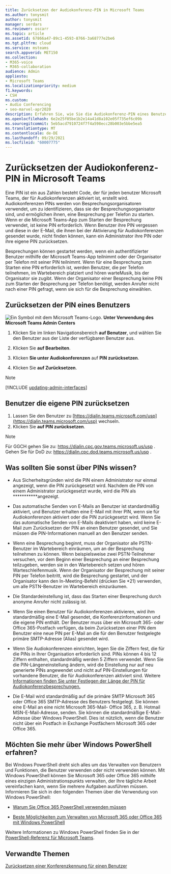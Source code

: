 ```yaml
---
title: Zurücksetzen der Audiokonferenz-PIN in Microsoft Teams
ms.author: tonysmit
author: tonysmit
manager: serdars
ms.reviewer: oscarr
ms.topic: article
ms.assetid: 67866a47-89c1-4593-8766-3a68777e2be6
ms.tgt.pltfrm: cloud
ms.service: msteams
search.appverid: MET150
ms.collection:
- M365-voice
- M365-collaboration
audience: Admin
appliesto:
- Microsoft Teams
ms.localizationpriority: medium
f1.keywords:
- CSH
ms.custom:
- Audio Conferencing
- seo-marvel-apr2020
description: Erfahren Sie, wie Sie die Audiokonferenz-PIN eines Benutzers in ihrer Microsoft Teams zurücksetzen, und erfahren Sie wichtige Informationen zu PINs.
ms.openlocfilehash: 6e2e25f05be1b2e14a41d8a102e05f735ef6c09b
ms.sourcegitcommit: 5eb5acd7910724f7f4a598ecc28b003e5bbe5ea5
ms.translationtype: MT
ms.contentlocale: de-DE
ms.lasthandoff: 09/29/2021
ms.locfileid: "60007775"
---
```

# <a name="reset-the-audio-conferencing-pin-in-microsoft-teams"></a>Zurücksetzen der Audiokonferenz-PIN in Microsoft Teams

Eine PIN ist ein aus Zahlen besteht Code, der für jeden benutzer Microsoft Teams, der für Audiokonferenzen aktiviert ist, erstellt wird. Audiokonferenzen PINs werden von Besprechungsorganisatoren verwendet, um zu identifizieren, dass sie der Besprechungsorganisator sind, und ermöglichen ihnen, eine Besprechung per Telefon zu starten. Wenn er die Microsoft Teams-App zum Starten der Besprechung verwendet, ist keine PIN erforderlich. Wenn Benutzer ihre PIN vergessen und diese in der E-Mail, die ihnen bei der Aktivierung für Audiokonferenzen gesendet wurde, nicht finden können, kann ein Administrator ihre PIN oder ihre eigene PIN zurücksetzen.
  
Besprechungen können gestartet werden, wenn ein authentifizierter Benutzer mithilfe der Microsoft Teams-App teilnimmt oder der Organisator per Telefon mit seiner PIN teilnimmt. Wenn für eine Besprechung zum Starten eine PIN erforderlich ist, werden Benutzer, die per Telefon teilnehmen, im Wartebereich platziert und hören warteMusik, bis der Organisator sie zugibt. Wenn der Organisator einer Besprechung keine PIN zum Starten der Besprechung per Telefon benötigt, werden Anrufer nicht nach einer PIN gefragt, wenn sie sich für die Besprechung einwählen.

## <a name="reset-a-users-pin"></a>Zurücksetzen der PIN eines Benutzers

![Ein Symbol mit dem Microsoft Teams-Logo.](media/teams-logo-30x30.png) **Unter Verwendung des Microsoft Teams Admin Centers**

1. Klicken Sie im linken Navigationsbereich **auf Benutzer**, und wählen Sie den Benutzer aus der Liste der verfügbaren Benutzer aus.

2. Klicken Sie **auf Bearbeiten**.

3. Klicken **Sie unter Audiokonferenzen** auf **PIN zurücksetzen**.

4. Klicken Sie **auf Zurücksetzen**.
 
> [!Note]
> [!INCLUDE [updating-admin-interfaces](includes/updating-admin-interfaces.md)]
   
## <a name="have-a-user-reset-their-own-pin"></a>Benutzer die eigene PIN zurücksetzen

1. Lassen Sie den Benutzer zu [https://dialin.teams.microsoft.com/usp](https://dialin.teams.microsoft.com/usp) wechseln.
2. Klicken Sie **auf PIN zurücksetzen**. 

> [!NOTE]
> Für GGCH gehen Sie zu: https://dialin.cpc.gov.teams.microsoft.us/usp .
> Gehen Sie für DoD zu: https://dialin.cpc.dod.teams.microsoft.us/usp .

## <a name="what-else-should-you-know-about-pins"></a>Was sollten Sie sonst über PINs wissen?

- Aus Sicherheitsgründen wird die PIN einem Administrator nur einmal angezeigt, wenn die PIN zurückgesetzt wird. Nachdem die PIN von einem Administrator zurückgesetzt wurde, wird die PIN als ***********angezeigt.
    
- Das automatische Senden von E-Mails an Benutzer ist standardmäßig aktiviert, und Benutzer erhalten eine E-Mail mit ihrer PIN, wenn sie für Audiokonferenzen aktiviert oder die PIN zurückgesetzt wird. Wenn Sie das automatische Senden von E-Mails deaktiviert haben, wird keine E-Mail zum Zurücksetzen der PIN an einen Benutzer gesendet, und Sie müssen die PIN-Informationen manuell an den Benutzer senden.
    
- Wenn eine Besprechung beginnt, muss der Organisator alle PSTN-Benutzer im Wartebereich einräumen, um an der Besprechung teilnehmen zu können. Wenn beispielsweise zwei PSTN-Teilnehmer versuchen, vor dem Beginn einer Besprechung an einer Besprechung teilzugeben, werden sie in den Wartebereich setzen und hören Warteschleifenmusik. Wenn der Organisator der Besprechung mit seiner PIN per Telefon beitritt, wird die Besprechung gestartet, und der Organisator kann den In-Meeting-Befehl (drücken Sie *21) verwenden, um alle PSTN-Benutzer im Wartebereich einzuräumen.
    
- Die Standardeinstellung ist, dass das Starten einer Besprechung durch anonyme Anrufer nicht zulässig ist.
    
- Wenn Sie einen Benutzer für Audiokonferenzen aktivieren, wird ihm standardmäßig eine E-Mail gesendet, die Konferenzinformationen und die eigene PIN enthält. Der Benutzer muss über ein Microsoft 365- oder Office 365-Postfach verfügen, da beim Zurücksetzen einer PIN dem Benutzer eine neue PIN per E-Mail an die für den Benutzer festgelegte primäre SMTP-Adresse (Alias) gesendet wird.
    
- Wenn Sie Audiokonferenzen einrichten, legen Sie die Ziffern fest, die für die PINs in Ihrer Organisation erforderlich sind. PINs können 4 bis 12 Ziffern enthalten, standardmäßig werden 5 Ziffern verwendet. Wenn Sie die PIN-Längeneinstellung ändern, wird die Einstellung nur auf neu generierte PINs angewendet und nicht auf PIN-Einstellungen für vorhandene Benutzer, die für Audiokonferenzen aktiviert sind. Weitere [Informationen finden Sie unter Festlegen der Länge der PIN für Audiokonferenzbesprechungen.](Set-the-PIN-length-for-Audio-Conferencing-meetings-in-teams.md)
    
- Die E-Mail wird standardmäßig auf die primäre SMTP Microsoft 365 oder Office 365 SMTP-Adresse des Benutzers festgelegt. Sie können eine E-Mail an eine nicht Microsoft 365-Mail- Office 365, z. B. Hotmail MSN-E-Mail-Adresse, senden. Sie können die standardmäßige E-Mail-Adresse über Windows PowerShell. Dies ist nützlich, wenn die Benutzer nicht über ein Postfach in Exchange Postfächern Microsoft 365 oder Office 365.

    

## <a name="want-to-know-more-about-windows-powershell"></a>Möchten Sie mehr über Windows PowerShell erfahren?

Bei Windows PowerShell dreht sich alles um das Verwalten von Benutzern und Funktionen, die Benutzer verwenden oder nicht verwenden können. Mit Windows PowerShell können Sie Microsoft 365 oder Office 365 mithilfe eines einzigen Administrationspunkts verwalten, der Ihre tägliche Arbeit vereinfachen kann, wenn Sie mehrere Aufgaben ausführen müssen. Informieren Sie sich in den folgenden Themen über die Verwendung von Windows PowerShell:
    
  - [Warum Sie Office 365 PowerShell verwenden müssen](/microsoft-365/enterprise/why-you-need-to-use-microsoft-365-powershell)
    
  - [Beste Möglichkeiten zum Verwalten von Microsoft 365 oder Office 365 mit Windows PowerShell](/previous-versions//dn568025(v=technet.10))
    
Weitere Informationen zu Windows PowerShell finden Sie in der [PowerShell-Referenz für Microsoft Teams](/powershell/module/teams/?view=teams-ps).
  
## <a name="related-topics"></a>Verwandte Themen

[Zurücksetzen einer Konferenzkennung für einen Benutzer](reset-a-conference-id-for-a-user-in-teams.md)

